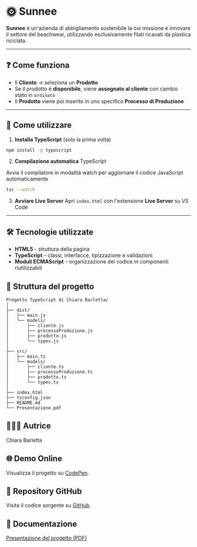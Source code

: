 # 🌞 Sunnee

**Sunnee** è un'azienda di abbigliamento sostenibile la cui missione è innovare il settore del beachwear, utilizzando esclusivamente filati ricavati da plastica riciclata.

---

## ❓ Come funziona

- Il **Cliente** → seleziona un **Prodotto**
- Se il prodotto è **disponibile**, viene **assegnato al cliente** con cambio stato in `ordinato`
- Il **Prodotto** viene poi inserito in uno specifico **Processo di Produzione**

---

## 📌 Come utilizzare

1. **Installa TypeScript** (solo la prima volta)
```bash 
npm install -g typescript 
```

2. **Compilazione automatica** TypeScript

Avvia il compilatore in modalità watch per aggiornare il codice JavaScript automaticamente
```bash 
tsc --watch
```

3. **Avviare Live Server**
Apri `index.html` con l'estensione **Live Server** su VS Code

---

## 🛠️ Tecnologie utilizzate

- **HTML5** - struttura della pagina
- **TypeScript** – classi, interfacce, tipizzazione e validazioni
- **Moduli ECMAScript** – organizzazione del codice in componenti riutilizzabili


## 🧩 Struttura del progetto 


```
Progetto TypeScript di Chiara Barletta/
│
├── dist/                              
│   ├── main.js                         
│   └── models/                         
│       ├── cliente.js                
│       ├── processoProduzione.js    
│       ├── prodotto.js             
│       └── types.js                   
│
├── src/                               
│   ├── main.ts                         
│   └── models/                         
│       ├── cliente.ts                
│       ├── processoProduzione.ts    
│       ├── prodotto.ts              
│       └── types.ts                   
│
├── index.html                         
├── tsconfig.json                      
├── README.md                          
└── Presentazione.pdf             
``` 

## 👩🏻‍💻 Autrice

Chiara Barletta


## 🌐 Demo Online

Visualizza il progetto su [CodePen](https://codepen.io/Chiara-Barletta/pen/dPYoXBm). 


## 📂 Repository GitHub

Visita il codice sorgente su [GitHub](https://github.com/junior5969/typescript-project).


## 📄 Documentazione 

[Presentazione del progetto (PDF)](./Presentazione.pdf)
